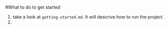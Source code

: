 #What to do to get started

1) take a look at `getting-started.md`. It will descrive how to run the project.
2) 
